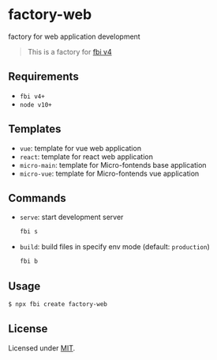 # factory-web
factory for web application development

> This is a factory for [fbi v4](https://github.com/fbi-js/fbi)


## Requirements

- `fbi v4+`
- `node v10+`

## Templates

- `vue`: template for vue web application
- `react`: template for react web application
- `micro-main`: template for Micro-fontends base application
- `micro-vue`: template for Micro-fontends vue application

## Commands

- `serve`: start development server

  ```bash
  fbi s
  ```

- `build`: build files in specify env mode (default: `production`)

  ```bash
  fbi b
  ```

## Usage

```bash
$ npx fbi create factory-web
```


## License

Licensed under [MIT](https://opensource.org/licenses/MIT).
